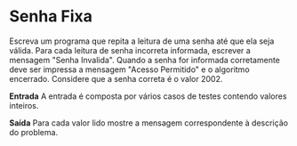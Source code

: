 # Senha Fixa
Escreva um programa que repita a leitura de uma senha até que ela seja válida. Para cada leitura de senha incorreta informada, escrever a mensagem "Senha Invalida". Quando a senha for informada corretamente deve ser impressa a mensagem "Acesso Permitido" e o algoritmo encerrado. Considere que a senha correta é o valor 2002. 

**Entrada**
A entrada é composta por vários casos de testes contendo valores inteiros.

**Saída**
Para cada valor lido mostre a mensagem correspondente à descrição do problema.